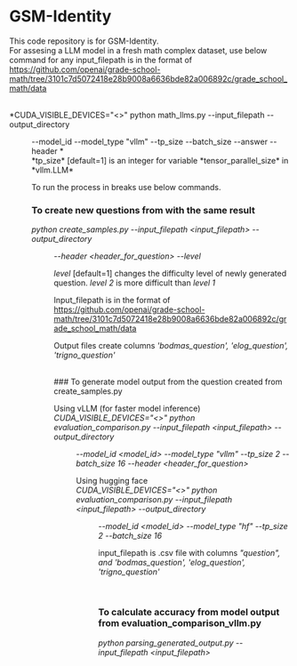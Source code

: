 # GSM-Identity
This code repository is for GSM-Identity.
<br>
For assesing a LLM model in a fresh math complex dataset, use below command for any input_filepath is in the format of 
<br>
https://github.com/openai/grade-school-math/tree/3101c7d5072418e28b9008a6636bde82a006892c/grade_school_math/data

<br>
*CUDA_VISIBLE_DEVICES="<>" python math_llms.py --input_filepath <input_filepath> --output_directory <DIR> --model_id <model_id> --model_type "vllm" --tp_size <tp_size> --batch_size <batch_size> --answer <field_for_answer> --header <header_for_question>*
<br>
 *tp_size* [default=1] is an integer for variable *tensor_parallel_size* in  *vllm.LLM*
 <br>

To run the process in breaks use below commands.

### To create new questions from with the same result
*python create_samples.py --input_filepath <input_filepath> --output_directory <DIR> --header <header_for_question> --level <level>*

*level* [default=1] changes the difficulty level of newly generated question. *level 2* is more difficult than *level 1*

Input_filepath is in the format of https://github.com/openai/grade-school-math/tree/3101c7d5072418e28b9008a6636bde82a006892c/grade_school_math/data

Output files create columns *'bodmas_question', 'elog_question', 'trigno_question'*

<br>
### To generate model output from the question created from create_samples.py

Using vLLM (for faster model inference)
<br>
*CUDA_VISIBLE_DEVICES="<>" python evaluation_comparison.py --input_filepath <input_filepath> --output_directory <DIR> --model_id <model_id> --model_type "vllm" --tp_size 2 --batch_size 16 --header <header_for_question>*
<br>

Using hugging face
<br>
*CUDA_VISIBLE_DEVICES="<>" python evaluation_comparison.py --input_filepath <input_filepath> --output_directory <DIR> --model_id <model_id> --model_type "hf" --tp_size 2 --batch_size 16*

input_filepath is .csv file with  columns *"question", and 'bodmas_question', 'elog_question', 'trigno_question'*

<br>

### To calculate accuracy from model output from evaluation_comparison_vllm.py


*python parsing_generated_output.py --input_filepath <input_filepath>*
